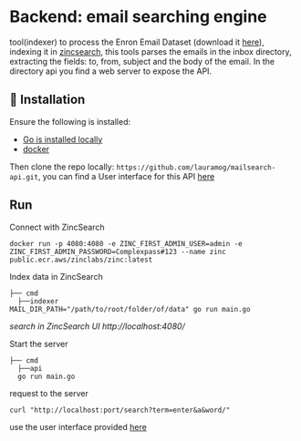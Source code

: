 # Backend: email searching engine 

tool(indexer)  to process  the Enron Email Dataset (download it [here](http://www.cs.cmu.edu/~enron/enron_mail_20110402.tgz)),
indexing it in [zincsearch](https://zincsearch.com/), this tools parses the emails in the inbox directory, extracting the fields: to, from, 
subject and the body of the email. In the directory api you find a web server to expose the API.   

## :wrench: Installation 
Ensure the following is installed:

* [Go is installed locally](https://go.dev/doc/install) 
* [docker](https://www.docker.com/get-started/)

Then clone the repo locally: `https://github.com/lauramog/mailsearch-api.git`, you can find a User interface for this 
API [here](https://github.com/lauramog/mailsearch-ui)



## Run 

Connect with ZincSearch

```shell
docker run -p 4080:4080 -e ZINC_FIRST_ADMIN_USER=admin -e ZINC_FIRST_ADMIN_PASSWORD=Complexpass#123 --name zinc public.ecr.aws/zinclabs/zinc:latest
```

Index data in ZincSearch

```shell
├── cmd
  ├──indexer
MAIL_DIR_PATH="/path/to/root/folder/of/data" go run main.go
```

*search in ZincSearch UI http://localhost:4080/* 


Start the server 

```shell
├── cmd
  ├──api
  go run main.go
```

request to the server 

```shell
curl "http://localhost:port/search?term=enter&a&word/"
```

use the user interface provided [here](https://github.com/lauramog/mailsearch-ui)